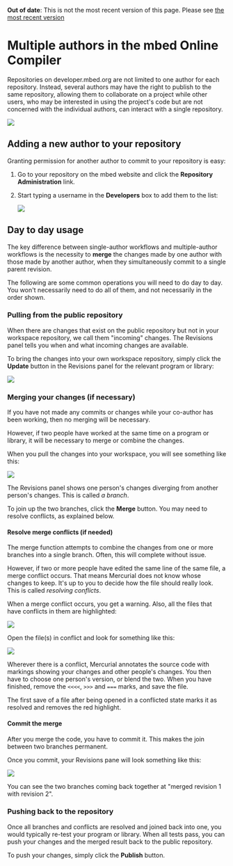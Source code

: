 <span class="warnings">**Out of date**: This is not the most recent version of this page. Please see [the most recent version](y)</span>
# Multiple authors in the mbed Online Compiler

Repositories on developer.mbed.org are not limited to one author for each repository. Instead, several authors may have the right to publish to the same repository, allowing them to collaborate on a project while other users, who may be interested in using the project's code but are not concerned with the individual authors, can interact with a single repository.

<span class="images">![](images/mult_authors.png)</span>

## Adding a new author to your repository

Granting permission for another author to commit to your repository is easy:

1. Go to your repository on the mbed website and click the **Repository Administration** link. 

1. Start typing a username in the **Developers** box to add them to the list:

	<span class="images">![](images/privacy_settings.png)</span>

## Day to day usage

The key difference between single-author workflows and multiple-author workflows is the necessity to **merge** the changes made by one author with those made by another author, when they simultaneously commit to a single parent revision.

The following are some common operations you will need to do day to day. You won't necessarily need to do all of them, and not necessarily in the order shown.

### Pulling from the public repository

When there are changes that exist on the public repository but not in your workspace repository, we call them "incoming" changes. The Revisions panel tells you when and what incoming changes are available.

To bring the changes into your own workspace repository, simply click the **Update** button in the Revisions panel for the relevant program or library:

<span class="images">![](images/multi_revision_history.png)</span>

### Merging your changes (if necessary)

If you have not made any commits or changes while your co-author has been working, then no merging will be necessary.

However, if two people have worked at the same time on a program or library, it will be necessary to merge or combine the changes.

When you pull the changes into your workspace, you will see something like this:

<span class="images">![](images/changes_to_merge.png)</span>

The Revisions panel shows one person's changes diverging from another person's changes. This is called *a branch*. 

To join up the two branches, click the **Merge** button. You may need to resolve conflicts, as explained below.

#### Resolve merge conflicts (if needed)

The merge function attempts to combine the changes from one or more branches into a single branch. Often, this will complete without issue.

However, if two or more people have edited the same line of the same file, a merge conflict occurs. That means Mercurial does not know whose changes to keep. It's up to you to decide how the file should really look. This is called *resolving conflicts*.

When a merge conflict occurs, you get a warning. Also, all the files that have conflicts in them are highlighted:

<span class="images">![](images/conflict_files.png)</span>

Open the file(s) in conflict and look for something like this:

<span class="images">![](images/conflict_review.png)</span>

Wherever there is a conflict, Mercurial annotates the source code with markings showing your changes and other people's changes. You then have to choose one person's version, or blend the two. When you have finished, remove the ``<<<<``, ``>>>`` and ``===`` marks, and save the file. 

The first save of a file after being opened in a conflicted state marks it as resolved and removes the red highlight.

#### Commit the merge

After you merge the code, you have to commit it. This makes the join between two branches permanent. 

Once you commit, your Revisions pane will look something like this:

<span class="images">![](images/commit_merge.png)</span>

You can see the two branches coming back together at "merged revision 1 with revision 2".

### Pushing back to the repository

Once all branches and conflicts are resolved and joined back into one, you would typically re-test your program or library. When all tests pass, you can push your changes and the merged result back to the public repository.

To push your changes, simply click the **Publish** button.
